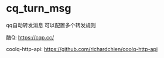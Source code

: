 # cq_turn_msg
qq自动转发消息
可以配置多个转发规则

酷Q: https://cqp.cc/ 

coolq-http-api: https://github.com/richardchien/coolq-http-api